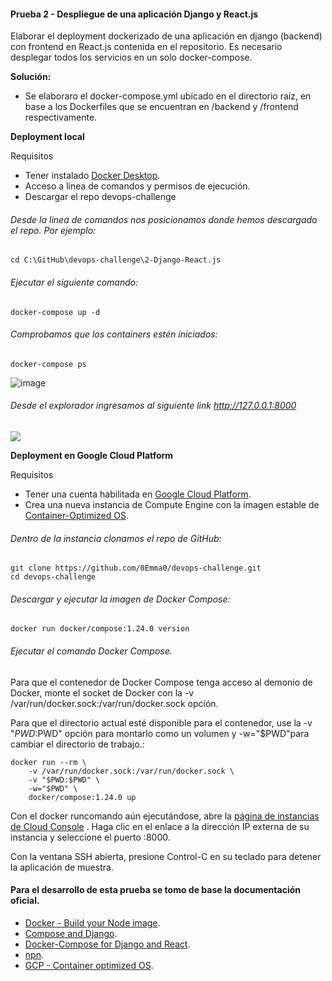 #### Prueba 2 - Despliegue de una aplicación Django y React.js

Elaborar el deployment dockerizado de una aplicación en django (backend) con frontend en React.js contenida en el repositorio. Es necesario desplegar todos los servicios en un solo docker-compose.

**Solución:**

* Se elaboraro el docker-compose.yml ubicado en el directorio raíz, en base a los Dockerfiles que se encuentran en /backend y /frontend respectivamente. 

**Deployment local**

Requisitos
* Tener instalado [Docker Desktop](https://www.docker.com/products/docker-desktop).
* Acceso a linea de comandos y permisos de ejecución.
* Descargar el repo devops-challenge

###### Desde la linea de comandos nos posicionamos donde hemos descargado el repo. Por ejemplo:
```
cd C:\GitHub\devops-challenge\2-Django-React.js
```

###### Ejecutar el siguiente comando:

```
docker-compose up -d
```
###### Comprobamos que los containers estén iniciados:

```
docker-compose ps
```
![image](https://user-images.githubusercontent.com/79091337/124633091-538be780-de5b-11eb-84a0-a5c1e6c65038.png)

###### Desde el explorador ingresamos al siguiente link http://127.0.0.1:8000

<img src="https://i.ibb.co/kxcXzRk/sd.png">

**Deployment en Google Cloud Platform**

Requisitos
* Tener una cuenta habilitada en [Google Cloud Platform](https://cloud.google.com/).
* Crea una nueva instancia de Compute Engine con la imagen estable de [Container-Optimized OS](https://cloud.google.com/container-optimized-os).
###### Dentro de la instancia clonamos el repo de GitHub:

```
git clone https://github.com/0Emma0/devops-challenge.git
cd devops-challenge
```
###### Descargar y ejecutar la imagen de Docker Compose:

```
docker run docker/compose:1.24.0 version
```

###### Ejecutar el comando Docker Compose.

Para que el contenedor de Docker Compose tenga acceso al demonio de Docker, monte el socket de Docker con la -v /var/run/docker.sock:/var/run/docker.sock opción.

Para que el directorio actual esté disponible para el contenedor, use la -v "$PWD:$PWD" opción para montarlo como un volumen y -w="$PWD"para cambiar el directorio de trabajo.:

```
docker run --rm \
    -v /var/run/docker.sock:/var/run/docker.sock \
    -v "$PWD:$PWD" \
    -w="$PWD" \
    docker/compose:1.24.0 up
```

Con el docker runcomando aún ejecutándose, abre la [página de instancias de Cloud Console](https://console.cloud.google.com/compute/instances?_ga=2.159796280.44682729.1625544919-1638129369.1625370557) . Haga clic en el enlace a la dirección IP externa de su instancia y seleccione el puerto :8000.

Con la ventana SSH abierta, presione Control-C en su teclado para detener la aplicación de muestra.

#### Para el desarrollo de esta prueba se tomo de base la documentación oficial.

* [Docker - Build your Node image](https://docs.docker.com/language/nodejs/build-images/).
* [Compose and Django](https://docs.docker.com/samples/django/).
* [Docker-Compose for Django and React](https://saasitive.com/tutorial/docker-compose-django-react-nginx-let-s-encrypt).
* [npn](https://nodejs.org/en/knowledge/getting-started/npm/what-is-npm/).
* [GCP - Container optimized OS](https://cloud.google.com/container-optimized-os). 




